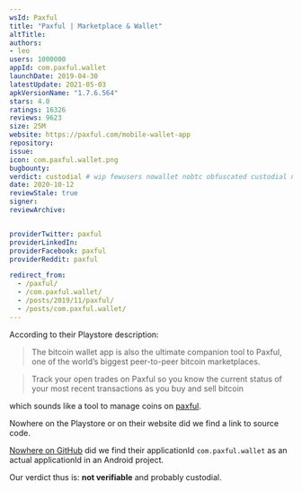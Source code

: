 ```yaml
---
wsId: Paxful
title: "Paxful | Marketplace & Wallet"
altTitle: 
authors:
- leo
users: 1000000
appId: com.paxful.wallet
launchDate: 2019-04-30
latestUpdate: 2021-05-03
apkVersionName: "1.7.6.564"
stars: 4.0
ratings: 16326
reviews: 9623
size: 25M
website: https://paxful.com/mobile-wallet-app
repository: 
issue: 
icon: com.paxful.wallet.png
bugbounty: 
verdict: custodial # wip fewusers nowallet nobtc obfuscated custodial nosource nonverifiable reproducible bounty defunct
date: 2020-10-12
reviewStale: true
signer: 
reviewArchive:


providerTwitter: paxful
providerLinkedIn: 
providerFacebook: paxful
providerReddit: paxful

redirect_from:
  - /paxful/
  - /com.paxful.wallet/
  - /posts/2019/11/paxful/
  - /posts/com.paxful.wallet/
---
```



According to their Playstore description:

> The bitcoin wallet app is also the ultimate companion tool to Paxful, one of
the world’s biggest peer-to-peer bitcoin marketplaces.

> Track your open trades on Paxful so you know the current status of your most
recent transactions as you buy and sell bitcoin

which sounds like a tool to manage coins on [paxful](https://paxful.com/).

Nowhere on the Playstore or on their website did we find a link to source code.

[Nowhere on GitHub](https://github.com/search?p=3&q=%22com.paxful.wallet%22) did
we find their applicationId `com.paxful.wallet` as an actual applicationId in
an Android project.

Our verdict thus is: **not verifiable** and probably custodial.

